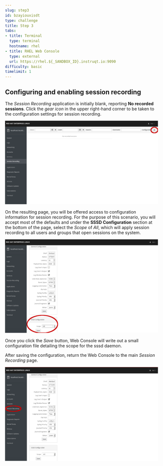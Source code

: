 ```yaml
---
slug: step3
id: bzayiouxisdt
type: challenge
title: Step 3
tabs:
- title: Terminal
  type: terminal
  hostname: rhel
- title: RHEL Web Console
  type: external
  url: https://rhel.${_SANDBOX_ID}.instruqt.io:9090
difficulty: basic
timelimit: 1
---
```

## Configuring and enabling session recording

The *Session Recording* application is initially blank, reporting
__No recorded sessions__.  Click the *gear icon* in the upper right-hand
corner to be taken to the configuration settings for session recording.

![Session Recording Homepage](../assets/session-recording-initial.png)

On the resulting page, you will be offered access to configuration information
for session recording.  For the purpose of this scenario, you will accept most
of the defaults and under the __SSSD Configuration__ section at the bottom of
the page, select the *Scope* of *All*, which will apply session recording
to all users and groups that open sessions on the system.

![Session Recording Configuration](../assets/all-scope-selected.png)

Once you click the *Save* button, Web Console will write out a small
configuration file detailing the scope for the sssd daemon.

After saving the configuration, return the Web Console to the main *Session
Recording* page.

![Return to Session Recording Homepage](../assets/return-main-session-page.png)

